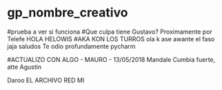 # gp_nombre_creativo
#prueba a ver si funciona
#Que culpa tiene Gustavo? Proximamente por Telefe
HOLA HELOWIS
#AKA KON LOS TURROS
ola k ase awante el faso jaja saludos
Te odio profundamente pycharm

#ACTUALIZO CON ALGO - MAURO - 13/05/2018
Mandale Cumbia fuerte, atte Agustin

Daroo
EL ARCHIVO RED MI